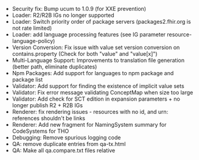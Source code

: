 * Security fix: Bump ucum to 1.0.9 (for XXE prevention)
* Loader: R2/R2B IGs no longer supported
* Loader: Switch priority order of package servers (packages2.fhir.org is not rate limited)
* Loader: add language processing features (see IG parameter resource-language-policy)
* Version Conversion: Fix issue with value set version conversion on contains.property (Check for both "value" and "value[x]")
* Multi-Language Support: Improvements to translation file generation (better path, eliminate duplicates)
* Npm Packages: Add support for languages to npm package and package list
* Validator: Add support for finding the existence of implicit value sets
* Validator: Fix error message validating ConceptMap when size too large
* Validator: Add check for SCT edition in expansion parameters + no longer publish R2 + R2B IGs
* Renderer: fix rendering issues - resources with no id, and urn: references shouldn't be links
* Renderer: Add new fragment for NamingSystem summary for CodeSystems for THO
* Debugging: Remove spurious logging code
* QA: remove duplicate entries from qa-tx.html
* QA: Make all qa.compare.txt files relative
